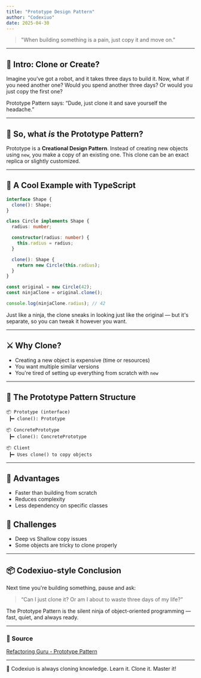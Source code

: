 ```yaml
---
title: "Prototype Design Pattern"
author: "Codexiuo"
date: 2025-04-30
---
```


> "When building something is a pain, just copy it and move on."

---

## 🥷 Intro: Clone or Create?

Imagine you’ve got a robot, and it takes three days to build it. Now, what if you need another one? Would you spend another three days? Or would you just copy the first one?

Prototype Pattern says: “Dude, just clone it and save yourself the headache.”

---

## 🧬 So, what _is_ the Prototype Pattern?

Prototype is a **Creational Design Pattern**. Instead of creating new objects using `new`, you make a copy of an existing one. This clone can be an exact replica or slightly customized.

---

## 🧪 A Cool Example with TypeScript

```ts
interface Shape {
  clone(): Shape;
}

class Circle implements Shape {
  radius: number;

  constructor(radius: number) {
    this.radius = radius;
  }

  clone(): Shape {
    return new Circle(this.radius);
  }
}

const original = new Circle(42);
const ninjaClone = original.clone();

console.log(ninjaClone.radius); // 42
```

Just like a ninja, the clone sneaks in looking just like the original — but it's separate, so you can tweak it however you want.

---

## ⚔️ Why Clone?

- Creating a new object is expensive (time or resources)
- You want multiple similar versions
- You're tired of setting up everything from scratch with `new`

---

## 🧱 The Prototype Pattern Structure

```
📦 Prototype (interface)
 ┣━ clone(): Prototype

📦 ConcretePrototype
 ┣━ clone(): ConcretePrototype

📦 Client
 ┣━ Uses clone() to copy objects
```

---

## 🌟 Advantages

- Faster than building from scratch
- Reduces complexity
- Less dependency on specific classes

## 🐛 Challenges

- Deep vs Shallow copy issues
- Some objects are tricky to clone properly

---

## 📦 Codexiuo-style Conclusion

Next time you're building something, pause and ask:

> “Can I just clone it? Or am I about to waste three days of my life?”

The Prototype Pattern is the silent ninja of object-oriented programming — fast, quiet, and always ready.

---

### 🔗 Source

[Refactoring Guru - Prototype Pattern](https://refactoring.guru/design-patterns/prototype/typescript/example)

---

🧠 Codexiuo is always cloning knowledge. Learn it. Clone it. Master it!

